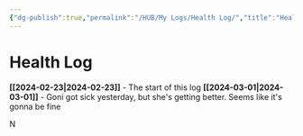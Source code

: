 ```yaml
---
{"dg-publish":true,"permalink":"/HUB/My Logs/Health Log/","title":"Health Log","created":"Friday, 2024-02-23, 3:00:02 am","updated":"Friday, 2024-02-23, 3:00:09 am"}
---
```



# Health Log

**[[2024-02-23\|2024-02-23]]** - The start of this log
**[[2024-03-01\|2024-03-01]]** - Goni got sick yesterday, but she's getting better. Seems like it's gonna be fine


N